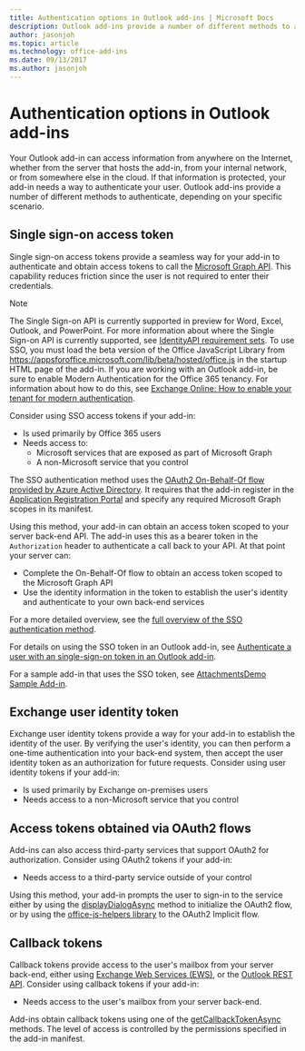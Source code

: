 ```yaml
---
title: Authentication options in Outlook add-ins | Microsoft Docs
description: Outlook add-ins provide a number of different methods to authenticate, depending on your specific scenario.
author: jasonjoh
ms.topic: article
ms.technology: office-add-ins
ms.date: 09/13/2017
ms.author: jasonjoh
---
```


# Authentication options in Outlook add-ins

Your Outlook add-in can access information from anywhere on the Internet, whether from the server that hosts the add-in, from your internal network, or from somewhere else in the cloud. If that information is protected, your add-in needs a way to authenticate your user. Outlook add-ins provide a number of different methods to authenticate, depending on your specific scenario.

## Single sign-on access token

Single sign-on access tokens provide a seamless way for your add-in to authenticate and obtain access tokens to call the [Microsoft Graph API](https://developer.microsoft.com/graph/docs/concepts/overview). This capability reduces friction since the user is not required to enter their credentials. 

> [!NOTE]
> The Single Sign-on API is currently supported in preview for Word, Excel, Outlook, and PowerPoint. For more information about where the Single Sign-on API is currently supported, see [IdentityAPI requirement sets](https://docs.microsoft.com/javascript/office/requirement-sets/identity-api-requirement-sets).
> To use SSO, you must load the beta version of the Office JavaScript Library from https://appsforoffice.microsoft.com/lib/beta/hosted/office.js in the startup HTML page of the add-in.
> If you are working with an Outlook add-in, be sure to enable Modern Authentication for the Office 365 tenancy. For information about how to do this, see [Exchange Online: How to enable your tenant for modern authentication](https://social.technet.microsoft.com/wiki/contents/articles/32711.exchange-online-how-to-enable-your-tenant-for-modern-authentication.aspx).

Consider using SSO access tokens if your add-in:


- Is used primarily by Office 365 users
- Needs access to:
    - Microsoft services that are exposed as part of Microsoft Graph
    - A non-Microsoft service that you control

The SSO authentication method uses the [OAuth2 On-Behalf-Of flow provided by Azure Active Directory](https://docs.microsoft.com/azure/active-directory/develop/active-directory-v2-protocols-oauth-on-behalf-of). It requires that the add-in register in the [Application Registration Portal](https://apps.dev.microsoft.com/) and specify any required Microsoft Graph scopes in its manifest.

Using this method, your add-in can obtain an access token scoped to your server back-end API. The add-in uses this as a bearer token in the `Authorization` header to authenticate a call back to your API. At that point your server can:

- Complete the On-Behalf-Of flow to obtain an access token scoped to the Microsoft Graph API
- Use the identity information in the token to establish the user's identity and authenticate to your own back-end services

For a more detailed overview, see the [full overview of the SSO authentication method](https://docs.microsoft.com/office/dev/add-ins/develop/sso-in-office-add-ins).

For details on using the SSO token in an Outlook add-in, see [Authenticate a user with an single-sign-on token in an Outlook add-in](authenticate-a-user-with-an-sso-token.md).

For a sample add-in that uses the SSO token, see [AttachmentsDemo Sample Add-in](https://github.com/OfficeDev/outlook-add-in-attachments-demo).

## Exchange user identity token

Exchange user identity tokens provide a way for your add-in to establish the identity of the user. By verifying the user's identity, you can then perform a one-time authentication into your back-end system, then accept the user identity token as an authorization for future requests. Consider using user identity tokens if your add-in:

- Is used primarily by Exchange on-premises users
- Needs access to a non-Microsoft service that you control

## Access tokens obtained via OAuth2 flows

Add-ins can also access third-party services that support OAuth2 for authorization. Consider using OAuth2 tokens if your add-in:

- Needs access to a third-party service outside of your control

Using this method, your add-in prompts the user to sign-in to the service either by using the [displayDialogAsync](https://docs.microsoft.com/javascript/api/office/office.ui#displaydialogasync-startaddress--options--callback-) method to initialize the OAuth2 flow, or by using the [office-js-helpers library](https://github.com/OfficeDev/office-js-helpers) to the OAuth2 Implicit flow.

## Callback tokens

Callback tokens provide access to the user's mailbox from your server back-end, either using [Exchange Web Services (EWS)](https://docs.microsoft.com/exchange/client-developer/exchange-web-services/explore-the-ews-managed-api-ews-and-web-services-in-exchange), or the [Outlook REST API](https://docs.microsoft.com/previous-versions/office/office-365-api/api/version-2.0/use-outlook-rest-api). Consider using callback tokens if your add-in:

- Needs access to the user's mailbox from your server back-end.

Add-ins obtain callback tokens using one of the [getCallbackTokenAsync](https://docs.microsoft.com/javascript/office/objectmodel/requirement-set-1.5/Office.context.mailbox#getcallbacktokenasyncoptions-callback) methods. The level of access is controlled by the permissions specified in the add-in manifest.
